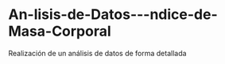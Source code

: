# An-lisis-de-Datos---ndice-de-Masa-Corporal
Realización de un análisis de datos de forma detallada
